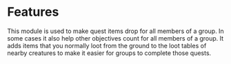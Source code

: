 # Features
This module is used to make quest items drop for all members of a group. In some cases it also help other objectives count for all members of a group. It adds items that you normally loot from the ground to the loot tables of nearby creatures to make it easier for groups to complete those quests.
